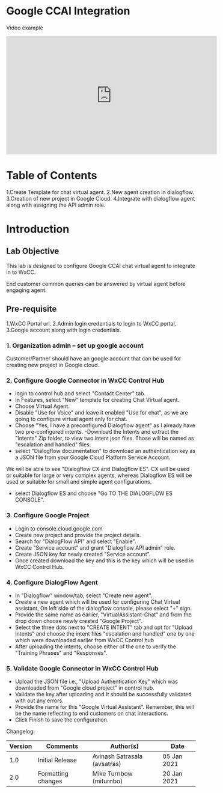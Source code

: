
# Google CCAI Integration

Video example

<iframe width="560" height="315" src="https://www.youtube.com/embed/yto3w8pDrKs" frameborder="0" allow="accelerometer; autoplay; clipboard-write; encrypted-media; gyroscope; picture-in-picture" allowfullscreen></iframe>

# Table of Contents

1.Create Template for chat virtual agent.
2.New agent creation in dialogflow.
3.Creation of new project in Google Cloud.
4.Integrate with dialogflow agent along with assigning the API admin role.

# Introduction

## Lab Objective

This lab is designed to configure Google CCAI chat virtual agent to integrate in to WxCC.

End customer common queries can be answered by virtual agent before engaging agent.

## Pre-requisite

1.WxCC Portal url.
2.Admin login credentials to login to WxCC portal.
3.Google account along with login credentials.

### 1. Organization admin – set up google account

Customer/Partner should have an google account that can be used for creating new project in Google cloud.


### 2. Configure Google Connector in WxCC Control Hub

- login to control hub and select "Contact Center" tab.
- In Features, select "New" template for creating Chat Virtual agent.
- Choose Virtual Agent.
- Disable "Use for Voice" and leave it enabled "Use for chat", as we are going to configure virtual agent only for chat.
- Choose "Yes, I have a preconfigured Dialogflow agent" as I already have two pre-configured intents.
 -Download the Intents and extract the "Intents" Zip folder, to view two intent json files. Those will be named as "escalation and handled" files.
- select "Dialogflow documentation" to download an authentication key as a JSON file from your Google Cloud Platform Service Account.

We will be able to see "Dialogflow CX and Dialogflow ES". CX will be used or suitable for large or very complex agents, whereas Dialogflow ES will be used or suitable for small and simple agent configurations.

- select Dialogflow ES and choose "Go TO THE DIALOGFLOW ES CONSOLE".


### 3. Configure Google Project

- Login to console.cloud.google.com
- Create new project and provide the project details.
- Search for "DialogFlow API" and select "Enable".
- Create "Service account" and grant "Dialogflow API admin" role.
- Create JSON key for newly created "Service account".
- Once created download the key and this is the key which will be used in WxCC Control Hub.


### 4. Configure DialogFlow Agent

- In "Dialogflow" window/tab, select "Create new agent". 
- Create a new agent which will be used for configuring Chat Virtual assistant, On left side of the dialogflow console, please select "+" sign.
- Provide the same name as earlier, "VirtualAssistant-Chat" and from the drop down choose newly created "Google Project".
- Select the three dots next to "CREATE INTENT" tab and opt for "Upload Intents" and choose the intent files "escalation and handled" one by one which were downloaded earlier from WxCC Control hub
- After uploading the intents, choose either of the one to verify the "Training Phrases" and "Responses".


### 5. Validate Google Connector in WxCC Control Hub

- Upload the JSON file i.e., "Upload Authentication Key" which was downloaded from "Google cloud project" in control hub.
- Validate the key after uploading and It should be successfully validated with out any errors.
- Provide the name for this "Google Virtual Assistant". Remember, this will be the name reflecting to end customers on chat interactions.
- Click Finish to save the configuration.






Changelog:

| **Version** | **Comments** | **Author(s)** | **Date** |
| --- | --- | --- | --- |
| 1.0 | Initial Release | Avinash Satrasala (avsatras) | 05 Jan 2021 |
| 2.0 | Formatting changes | Mike Turnbow (miturnbo) | 20 Jan 2021 |


